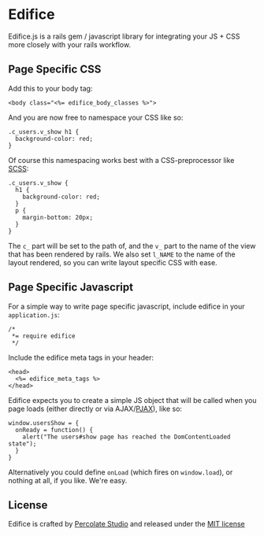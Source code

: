 Edifice
=======

Edifice.js is a rails gem / javascript library for integrating your JS + CSS more closely with your rails workflow. 

Page Specific CSS
-----------------

Add this to your body tag:

    <body class="<%= edifice_body_classes %>">

And you are now free to namespace your CSS like so:

    .c_users.v_show h1 {
      background-color: red;
    }

Of course this namespacing works best with a CSS-preprocessor like [SCSS](http://sass-lang.com/):

    .c_users.v_show {
      h1 {
        background-color: red;
      }
      p {
        margin-bottom: 20px;
      }
    }

The `c_` part will be set to the path of, and the `v_` part to the name of the view that has been rendered by rails. We also set `l_NAME` to the name of the layout rendered, so you can write layout specific CSS with ease.

Page Specific Javascript
------------------------

For a simple way to write page specific javascript, include edifice in your `application.js`:

    /*
     *= require edifice
     */

Include the edifice meta tags in your header:

    <head>
      <%= edifice_meta_tags %>
    </head>

Edifice expects you to create a simple JS object that will be called when you page loads (either directly or via AJAX/[PJAX](https://github.com/defunkt/jquery-pjax)), like so:

    window.usersShow = {
      onReady = function() {
        alert("The users#show page has reached the DomContentLoaded state");
      }
    }

Alternatively you could define `onLoad` (which fires on `window.load`), or nothing at all, if you like. We're easy.


License
-------

Edifice is crafted by [Percolate Studio](http://percolatestudio.com) and released under the [MIT license](www.opensource.org/licenses/MIT)
